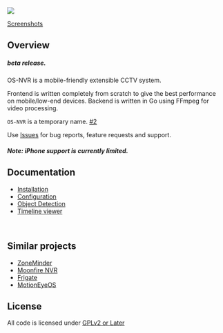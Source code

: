 <img src="https://gitlab.com/osnvr/os-nvr-assets/-/raw/master/screenshots/readme.png">

[Screenshots](https://gitlab.com/osnvr/os-nvr_assets/-/tree/master/screenshots)

## Overview

##### beta release.

OS-NVR is a mobile-friendly extensible CCTV system.

Frontend is written completely from scratch to give the best performance on mobile/low-end devices. Backend is written in Go using FFmpeg for video processing.


`OS-NVR` is a temporary name. [#2](https://gitlab.com/osnvr/os-nvr/-/issues/2)


Use [Issues]() for bug reports, feature requests and support.

##### Note: iPhone support is currently limited.

## Documentation

- [Installation](./docs/1_Installation.md)
- [Configuration](./docs/2_Configuration.md)
- [Object Detection](./addons/doods2/README.md)
- [Timeline viewer](./addons/timeline/README.md)

<br>

## Similar projects

- [ZoneMinder](https://github.com/ZoneMinder/ZoneMinder)
- [Moonfire NVR](https://github.com/scottlamb/moonfire-nvr)
- [Frigate](https://github.com/blakeblackshear/frigate)
- [Motion](https://github.com/Motion-Project/motion)[Eye](https://github.com/ccrisan/motioneye/)[OS](https://github.com/ccrisan/motioneyeos)

## License
All code is licensed under [GPLv2 or Later](LICENSE)